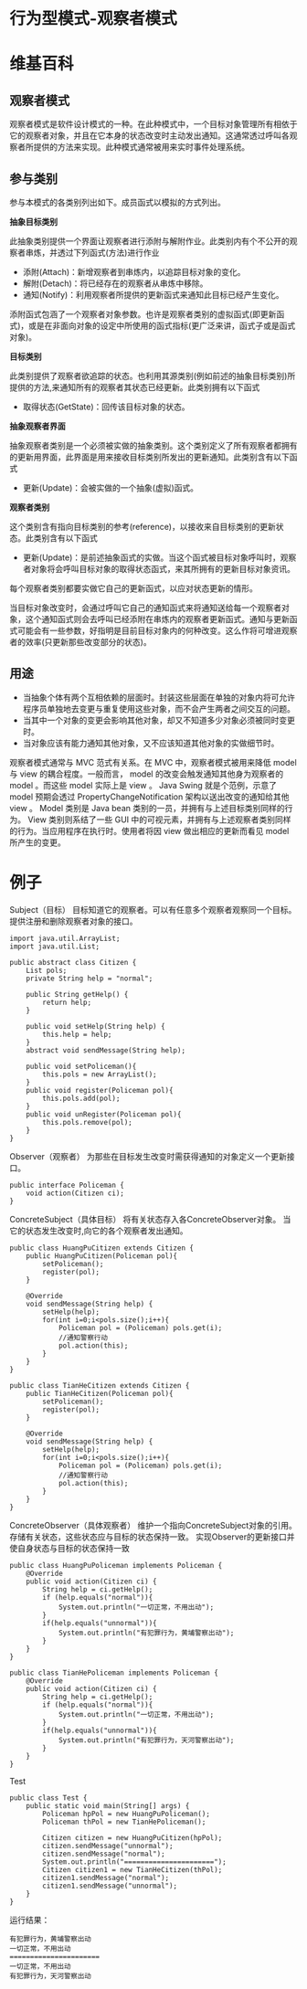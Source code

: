 # 行为型模式-观察者模式


# 维基百科
## 观察者模式
观察者模式是软件设计模式的一种。在此种模式中，一个目标对象管理所有相依于它的观察者对象，并且在它本身的状态改变时主动发出通知。这通常透过呼叫各观察者所提供的方法来实现。此种模式通常被用来实时事件处理系统。

## 参与类别
参与本模式的各类别列出如下。成员函式以模拟的方式列出。

**抽象目标类别**

此抽象类别提供一个界面让观察者进行添附与解附作业。此类别内有个不公开的观察者串炼，并透过下列函式(方法)进行作业

 - 添附(Attach)：新增观察者到串炼内，以追踪目标对象的变化。
 - 解附(Detach)：将已经存在的观察者从串炼中移除。
 - 通知(Notify)：利用观察者所提供的更新函式来通知此目标已经产生变化。

添附函式包涵了一个观察者对象参数。也许是观察者类别的虚拟函式(即更新函式)，或是在非面向对象的设定中所使用的函式指标(更广泛来讲，函式子或是函式对象)。

**目标类别**

此类别提供了观察者欲追踪的状态。也利用其源类别(例如前述的抽象目标类别)所提供的方法,来通知所有的观察者其状态已经更新。此类别拥有以下函式

 - 取得状态(GetState)：回传该目标对象的状态。

**抽象观察者界面**

抽象观察者类别是一个必须被实做的抽象类别。这个类别定义了所有观察者都拥有的更新用界面，此界面是用来接收目标类别所发出的更新通知。此类别含有以下函式

 - 更新(Update)：会被实做的一个抽象(虚拟)函式。

**观察者类别**

这个类别含有指向目标类别的参考(reference)，以接收来自目标类别的更新状态。此类别含有以下函式

 - 更新(Update)：是前述抽象函式的实做。当这个函式被目标对象呼叫时，观察者对象将会呼叫目标对象的取得状态函式，来其所拥有的更新目标对象资讯。

每个观察者类别都要实做它自己的更新函式，以应对状态更新的情形。

当目标对象改变时，会通过呼叫它自己的通知函式来将通知送给每一个观察者对象，这个通知函式则会去呼叫已经添附在串炼内的观察者更新函式。通知与更新函式可能会有一些参数，好指明是目前目标对象内的何种改变。这么作将可增进观察者的效率(只更新那些改变部分的状态)。

## 用途
 - 当抽象个体有两个互相依赖的层面时。封装这些层面在单独的对象内将可允许程序员单独地去变更与重复使用这些对象，而不会产生两者之间交互的问题。
 - 当其中一个对象的变更会影响其他对象，却又不知道多少对象必须被同时变更时。
 - 当对象应该有能力通知其他对象，又不应该知道其他对象的实做细节时。

观察者模式通常与 MVC 范式有关系。在 MVC 中，观察者模式被用来降低 model 与 view 的耦合程度。一般而言， model 的改变会触发通知其他身为观察者的 model 。而这些 model 实际上是 view 。 Java Swing 就是个范例，示意了 model 预期会透过 PropertyChangeNotification 架构以送出改变的通知给其他 view 。 Model 类别是 Java bean 类别的一员，并拥有与上述目标类别同样的行为。 View 类别则系结了一些 GUI 中的可视元素，并拥有与上述观察者类别同样的行为。当应用程序在执行时。使用者将因 view 做出相应的更新而看见 model 所产生的变更。

# 例子
Subject（目标）
目标知道它的观察者。可以有任意多个观察者观察同一个目标。
提供注册和删除观察者对象的接口。
```
import java.util.ArrayList;
import java.util.List;

public abstract class Citizen {
    List pols;
    private String help = "normal";

    public String getHelp() {
        return help;
    }

    public void setHelp(String help) {
        this.help = help;
    }
    abstract void sendMessage(String help);

    public void setPoliceman(){
        this.pols = new ArrayList();
    }
    public void register(Policeman pol){
        this.pols.add(pol);
    }
    public void unRegister(Policeman pol){
        this.pols.remove(pol);
    }
}
```
Observer（观察者）
为那些在目标发生改变时需获得通知的对象定义一个更新接口。
```
public interface Policeman {
    void action(Citizen ci);
}
```
ConcreteSubject（具体目标）
将有关状态存入各ConcreteObserver对象。
当它的状态发生改变时,向它的各个观察者发出通知。
```
public class HuangPuCitizen extends Citizen {
    public HuangPuCitizen(Policeman pol){
        setPoliceman();
        register(pol);
    }

    @Override
    void sendMessage(String help) {
        setHelp(help);
        for(int i=0;i<pols.size();i++){
            Policeman pol = (Policeman) pols.get(i);
            //通知警察行动
            pol.action(this);
        }
    }
}
```
```
public class TianHeCitizen extends Citizen {
    public TianHeCitizen(Policeman pol){
        setPoliceman();
        register(pol);
    }

    @Override
    void sendMessage(String help) {
        setHelp(help);
        for(int i=0;i<pols.size();i++){
            Policeman pol = (Policeman) pols.get(i);
            //通知警察行动
            pol.action(this);
        }
    }
}
```
ConcreteObserver（具体观察者）
维护一个指向ConcreteSubject对象的引用。
存储有关状态，这些状态应与目标的状态保持一致。
实现Observer的更新接口并使自身状态与目标的状态保持一致
```
public class HuangPuPoliceman implements Policeman {
    @Override
    public void action(Citizen ci) {
        String help = ci.getHelp();
        if (help.equals("normal")){
            System.out.println("一切正常，不用出动");
        }
        if(help.equals("unnormal")){
            System.out.println("有犯罪行为，黄埔警察出动");
        }
    }
}
```
```
public class TianHePoliceman implements Policeman {
    @Override
    public void action(Citizen ci) {
        String help = ci.getHelp();
        if (help.equals("normal")){
            System.out.println("一切正常，不用出动");
        }
        if(help.equals("unnormal")){
            System.out.println("有犯罪行为，天河警察出动");
        }
    }
}
```
Test
```
public class Test {
    public static void main(String[] args) {
        Policeman hpPol = new HuangPuPoliceman();
        Policeman thPol = new TianHePoliceman();

        Citizen citizen = new HuangPuCitizen(hpPol);
        citizen.sendMessage("unnormal");
        citizen.sendMessage("normal");
        System.out.println("======================");
        Citizen citizen1 = new TianHeCitizen(thPol);
        citizen1.sendMessage("normal");
        citizen1.sendMessage("unnormal");
    }
}
```
运行结果：
```
有犯罪行为，黄埔警察出动
一切正常，不用出动
======================
一切正常，不用出动
有犯罪行为，天河警察出动
```


